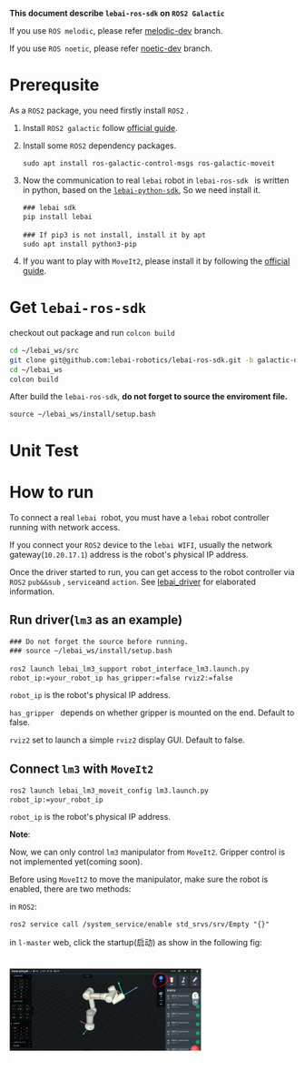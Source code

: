 **This document describe `lebai-ros-sdk` on `ROS2 Galactic`**

If you use `ROS melodic`, please refer [melodic-dev](https://github.com/lebai-robotics/lebai-ros-sdk/tree/melodic-dev) branch.

If you use `ROS noetic`, please refer [noetic-dev](https://github.com/lebai-robotics/lebai-ros-sdk/tree/noetic-dev) branch.

# Prerequsite

As a `ROS2` package, you need firstly install `ROS2` .

1. Install `ROS2 galactic`  follow [official guide](https://docs.ros.org/en/galactic/Installation.html).
   
2. Install some `ROS2` dependency packages.

   ```
   sudo apt install ros-galactic-control-msgs ros-galactic-moveit
   ```

3. Now the communication to real `lebai` robot in `lebai-ros-sdk `  is written in python, based on the [`lebai-python-sdk`](https://github.com/lebai-robotics/lebai-python-sdk), So we need install it.

   ```
   ### lebai sdk
   pip install lebai
   
   ### If pip3 is not install, install it by apt
   sudo apt install python3-pip
   ```

4. If you want to play with `MoveIt2`, please install it by following the [official guide](https://moveit.picknik.ai/galactic/doc/tutorials/getting_started/getting_started.html#).


# Get `lebai-ros-sdk`

checkout out package and run `colcon build`

```bash
cd ~/lebai_ws/src
git clone git@github.com:lebai-robotics/lebai-ros-sdk.git -b galactic-dev
cd ~/lebai_ws
colcon build
```

After build the `lebai-ros-sdk`, **do not forget to source the enviroment file.**

```
source ~/lebai_ws/install/setup.bash
```



# Unit Test

# How to run

To connect a real `lebai `robot, you must have a `lebai` robot controller running with network access.

If you connect your `ROS2` device to the `lebai WIFI`, usually the network gateway(`10.20.17.1`) address is the robot's physical IP address.

Once the driver started to run, you can get access to the robot controller via `ROS2` `pub&&sub` , `service`and `action`. See [lebai_driver](lebai_driver/README.md) for elaborated information.

## Run driver(`lm3` as an example)

```
### Do not forget the source before running.
### source ~/lebai_ws/install/setup.bash

ros2 launch lebai_lm3_support robot_interface_lm3.launch.py robot_ip:=your_robot_ip has_gripper:=false rviz2:=false
```

`robot_ip` is the robot's physical IP address.

`has_gripper ` depends on whether gripper is mounted on the end. Default to false.

`rviz2` set to launch a simple `rviz2` display GUI. Default to false.

## Connect `lm3` with `MoveIt2`

```
ros2 launch lebai_lm3_moveit_config lm3.launch.py robot_ip:=your_robot_ip
```

`robot_ip` is the robot's physical IP address.

**Note**: 

Now, we can only control `lm3` manipulator from `MoveIt2`. Gripper control is not implemented yet(coming soon).

Before using `MoveIt2` to move the manipulator, make sure the robot is enabled, there are two methods:

in `ROS2`:

```
ros2 service call /system_service/enable std_srvs/srv/Empty "{}"
```

in `l-master` web, click the startup(启动) as show in  the following fig:

<img src="lebai_doc/enable_robot_on_website.png" alt="enable_robot_on_website" style="zoom: 33%;" />

